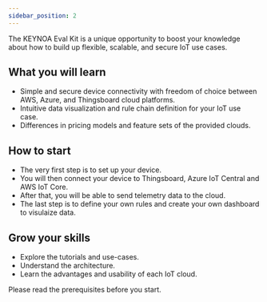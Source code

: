 ```yaml
---
sidebar_position: 2
---
```

The KEYNOA Eval Kit is a unique opportunity to boost your knowledge about how to build up flexible, scalable, and secure IoT use cases.

## What you will learn
- Simple and secure device connectivity with freedom of choice between AWS, Azure, and Thingsboard cloud platforms.
- Intuitive data visualization and rule chain definition for your IoT use case.
- Differences in pricing models and feature sets of the provided clouds.

## How to start
- The very first step is to set up your device.
- You will then connect your device to Thingsboard, Azure IoT Central and AWS IoT Core.
- After that, you will be able to send telemetry data to the cloud.
- The last step is to define your own rules and create your own dashboard to visulaize data.

## Grow your skills
- Explore the tutorials and use-cases.
- Understand the architecture.
- Learn the advantages and usability of each IoT cloud.

Please read the prerequisites before you start.